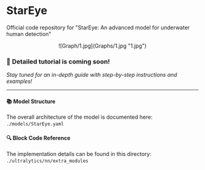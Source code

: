 # StarEye
Official code repository for "StarEye: An advanced model for underwater human detection"
<p align="center">
  ![Graph/1.jpg](Graphs/1.jpg "1.jpg")
</p>

### 🚀 **Detailed tutorial is coming soon!**  
*Stay tuned for an in-depth guide with step-by-step instructions and examples!*  

---

#### 📚 **Model Structure**  
The overall architecture of the model is documented here:  
`./models/StarEye.yaml`  

#### 🔍 **Block Code Reference**  
The implementation details can be found in this directory:  
`./ultralytics/nn/extra_modules`  
